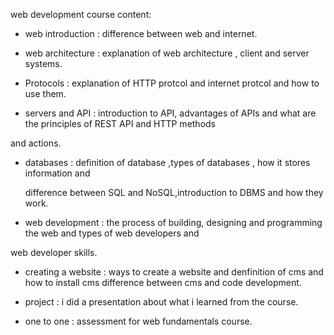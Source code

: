 web development course content:

- web introduction : difference between web and internet.

- web architecture : explanation of web architecture , client and server systems.

- Protocols : explanation of  HTTP protcol and internet protcol and how to use them. 

- servers and API : introduction to API, advantages of APIs and what are the principles of REST API and HTTP methods

and actions.
 

- databases : definition of database ,types of databases , how it stores information and 

  difference between SQL and NoSQL,introduction to DBMS and how they work.

- web development : the process of building, designing and programming the web and types of web developers and 

web developer skills.

- creating a website : ways to create a website and denfinition of cms and how to install cms difference between 
cms and code development.
 
- project : i did a presentation about what i learned from the course.

- one to one : assessment for web fundamentals course.
